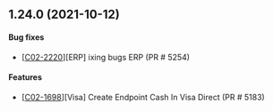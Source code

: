 <a name="v1.24.0"></a>

## 1.24.0 (2021-10-12)

#### Bug fixes
* [[C02-2220](https://tupana.atlassian.net/browse/C02-2220)][ERP] ixing bugs ERP (PR # 5254)


#### Features
* [[C02-1698](https://tupana.atlassian.net/browse/C02-1698)][Visa] Create Endpoint Cash In Visa Direct (PR # 5183)
